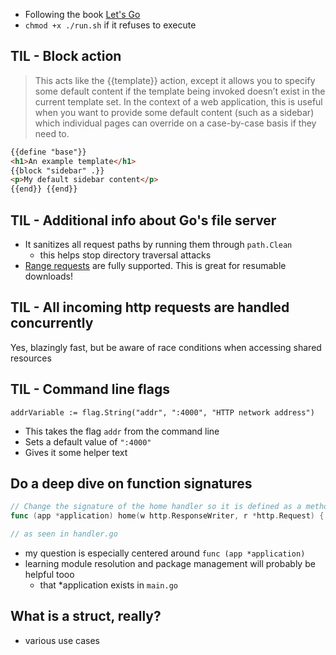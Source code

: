 - Following the book [Let's Go](https://lets-go.alexedwards.net/)
- `chmod +x ./run.sh` if it refuses to execute

## TIL - Block action

> This acts like the {{template}} action, except it allows you to specify some default content if the template being invoked doesn’t exist in the current template set.
> In the context of a web application, this is useful when you want to provide some default content (such as a sidebar) which individual pages can override on a case-by-case basis if they need to.

```html
{{define "base"}}
<h1>An example template</h1>
{{block "sidebar" .}}
<p>My default sidebar content</p>
{{end}} {{end}}
```

## TIL - Additional info about Go's file server

- It sanitizes all request paths by running them through `path.Clean`
  - this helps stop directory traversal attacks
- [Range requests](https://benramsey.com/blog/2008/05/206-partial-content-and-range-requests)
  are fully supported. This is great for resumable downloads!

## TIL - All incoming http requests are handled concurrently

Yes, blazingly fast, but be aware of race conditions when accessing
shared resources

## TIL - Command line flags

`addrVariable := flag.String("addr", ":4000", "HTTP network address")`

- This takes the flag `addr` from the command line
- Sets a default value of `":4000"`
- Gives it some helper text

## Do a deep dive on function signatures

```go
// Change the signature of the home handler so it is defined as a method against // *application.
func (app *application) home(w http.ResponseWriter, r *http.Request) {

// as seen in handler.go
```

- my question is especially centered around `func (app *application)`
- learning module resolution and package management will probably be helpful tooo
  - that \*application exists in `main.go`

## What is a struct, really?

- various use cases
